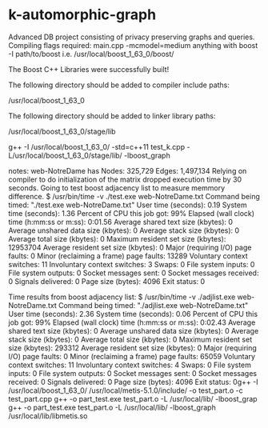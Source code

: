 # k-automorphic-graph
Advanced DB project consisting of privacy preserving graphs and queries.
Compiling flags required:
main.cpp -mcmodel=medium
anything with boost -I path/to/boost i.e. /usr/local/boost_1_63_0/boost/

The Boost C++ Libraries were successfully built!

The following directory should be added to compiler include paths:

/usr/local/boost_1_63_0

The following directory should be added to linker library paths:

/usr/local/boost_1_63_0/stage/lib

g++ -I /usr/local/boost_1_63_0/ -std=c++11 test_k.cpp -L/usr/local/boost_1_63_0/stage/lib/ -lboost_graph


notes:
web-NotreDame has Nodes: 325,729 Edges: 1,497,134
Relying on compiler to do initialization of the matrix dropped execution time by 30 seconds.
Going to test boost adjacency list to measure memmory difference.
$ /usr/bin/time -v ./test.exe web-NotreDame.txt
        Command being timed: "./test.exe web-NotreDame.txt"
        User time (seconds): 0.19
        System time (seconds): 1.36
        Percent of CPU this job got: 99%
        Elapsed (wall clock) time (h:mm:ss or m:ss): 0:01.56
        Average shared text size (kbytes): 0
        Average unshared data size (kbytes): 0
        Average stack size (kbytes): 0
        Average total size (kbytes): 0
        Maximum resident set size (kbytes): 12953704
        Average resident set size (kbytes): 0
        Major (requiring I/O) page faults: 0
        Minor (reclaiming a frame) page faults: 13289
        Voluntary context switches: 11
        Involuntary context switches: 3
        Swaps: 0
        File system inputs: 0
        File system outputs: 0
        Socket messages sent: 0
        Socket messages received: 0
        Signals delivered: 0
        Page size (bytes): 4096
        Exit status: 0

Time results from boost adjacency list:
$ /usr/bin/time -v ./adjlist.exe web-NotreDame.txt
        Command being timed: "./adjlist.exe web-NotreDame.txt"
        User time (seconds): 2.36
        System time (seconds): 0.06
        Percent of CPU this job got: 99%
        Elapsed (wall clock) time (h:mm:ss or m:ss): 0:02.43
        Average shared text size (kbytes): 0
        Average unshared data size (kbytes): 0
        Average stack size (kbytes): 0
        Average total size (kbytes): 0
        Maximum resident set size (kbytes): 293312
        Average resident set size (kbytes): 0
        Major (requiring I/O) page faults: 0
        Minor (reclaiming a frame) page faults: 65059
        Voluntary context switches: 11
        Involuntary context switches: 4
        Swaps: 0
        File system inputs: 0
        File system outputs: 0
        Socket messages sent: 0
        Socket messages received: 0
        Signals delivered: 0
        Page size (bytes): 4096
        Exit status: 0g++ -I /usr/local/boost_1_63_0/ /usr/local/metis-5.1.0/include/ -o test_part.o -c test_part.cpp
g++ -o part_test.exe test_part.o -L /usr/local/lib/ -lboost_grap
g++ -o part_test.exe test_part.o -L /usr/local/lib/ -lboost_graph \/usr/local/lib/libmetis.so
